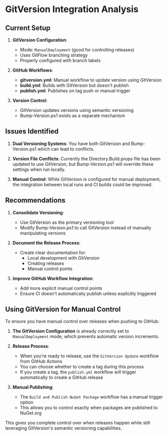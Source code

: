 # GitVersion Integration Analysis

## Current Setup

1. **GitVersion Configuration**:
   - Mode: `ManualDeployment` (good for controlling releases)
   - Uses GitFlow branching strategy
   - Properly configured with branch labels

2. **GitHub Workflows**:
   - **gitversion.yml**: Manual workflow to update version using GitVersion
   - **build.yml**: Builds with GitVersion but doesn't publish
   - **publish.yml**: Publishes on tag push or manual trigger

3. **Version Control**:
   - GitVersion updates versions using semantic versioning
   - Bump-Version.ps1 exists as a separate mechanism

## Issues Identified

1. **Dual Versioning Systems**: You have both GitVersion and Bump-Version.ps1 which can lead to conflicts.

2. **Version File Conflicts**: Currently the Directory.Build.props file has been updated to use GitVersion, but Bump-Version.ps1 will override these settings when run locally.

3. **Manual Control**: While GitVersion is configured for manual deployment, the integration between local runs and CI builds could be improved.

## Recommendations

1. **Consolidate Versioning**:
   - Use GitVersion as the primary versioning tool
   - Modify Bump-Version.ps1 to call GitVersion instead of manually manipulating versions

2. **Document the Release Process**:
   - Create clear documentation for:
     - Local development with GitVersion
     - Creating releases
     - Manual control points

3. **Improve GitHub Workflow Integration**:
   - Add more explicit manual control points
   - Ensure CI doesn't automatically publish unless explicitly triggered

## Using GitVersion for Manual Control

To ensure you have manual control over releases when pushing to GitHub:

1. **The GitVersion Configuration** is already correctly set to `ManualDeployment` mode, which prevents automatic version increments.

2. **Release Process**:
   - When you're ready to release, use the `GitVersion Update` workflow from GitHub Actions
   - You can choose whether to create a tag during this process
   - If you create a tag, the `publish.yml` workflow will trigger automatically to create a GitHub release

3. **Manual Publishing**:
   - The `Build and Publish NuGet Package` workflow has a manual trigger option
   - This allows you to control exactly when packages are published to NuGet.org

This gives you complete control over when releases happen while still leveraging GitVersion's semantic versioning capabilities.